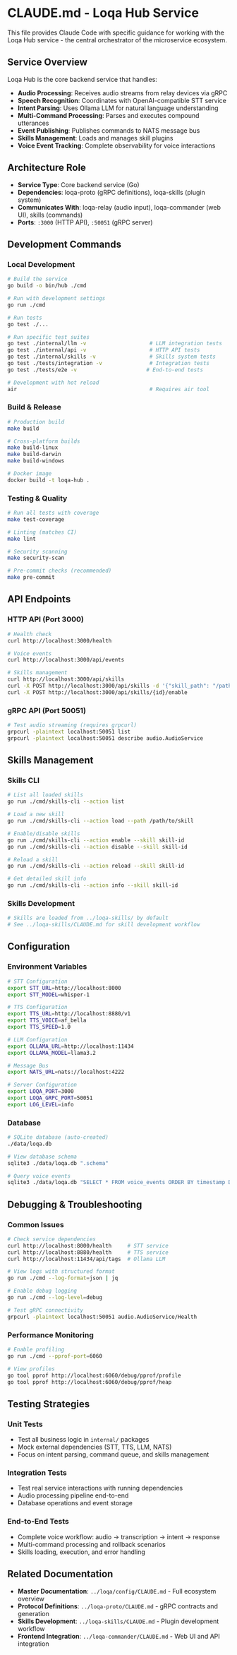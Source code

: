 # CLAUDE.md - Loqa Hub Service

This file provides Claude Code with specific guidance for working with the Loqa Hub service - the central orchestrator of the microservice ecosystem.

## Service Overview

Loqa Hub is the core backend service that handles:
- **Audio Processing**: Receives audio streams from relay devices via gRPC
- **Speech Recognition**: Coordinates with OpenAI-compatible STT service
- **Intent Parsing**: Uses Ollama LLM for natural language understanding
- **Multi-Command Processing**: Parses and executes compound utterances
- **Event Publishing**: Publishes commands to NATS message bus
- **Skills Management**: Loads and manages skill plugins
- **Voice Event Tracking**: Complete observability for voice interactions

## Architecture Role

- **Service Type**: Core backend service (Go)
- **Dependencies**: loqa-proto (gRPC definitions), loqa-skills (plugin system)
- **Communicates With**: loqa-relay (audio input), loqa-commander (web UI), skills (commands)
- **Ports**: `:3000` (HTTP API), `:50051` (gRPC server)

## Development Commands

### Local Development
```bash
# Build the service
go build -o bin/hub ./cmd

# Run with development settings
go run ./cmd

# Run tests
go test ./...

# Run specific test suites
go test ./internal/llm -v                    # LLM integration tests
go test ./internal/api -v                    # HTTP API tests
go test ./internal/skills -v                 # Skills system tests
go test ./tests/integration -v               # Integration tests
go test ./tests/e2e -v                      # End-to-end tests

# Development with hot reload
air                                          # Requires air tool
```

### Build & Release
```bash
# Production build
make build

# Cross-platform builds
make build-linux
make build-darwin
make build-windows

# Docker image
docker build -t loqa-hub .
```

### Testing & Quality
```bash
# Run all tests with coverage
make test-coverage

# Linting (matches CI)
make lint

# Security scanning
make security-scan

# Pre-commit checks (recommended)
make pre-commit
```

## API Endpoints

### HTTP API (Port 3000)
```bash
# Health check
curl http://localhost:3000/health

# Voice events
curl http://localhost:3000/api/events

# Skills management
curl http://localhost:3000/api/skills
curl -X POST http://localhost:3000/api/skills -d '{"skill_path": "/path/to/skill"}'
curl -X POST http://localhost:3000/api/skills/{id}/enable
```

### gRPC API (Port 50051)
```bash
# Test audio streaming (requires grpcurl)
grpcurl -plaintext localhost:50051 list
grpcurl -plaintext localhost:50051 describe audio.AudioService
```

## Skills Management

### Skills CLI
```bash
# List all loaded skills
go run ./cmd/skills-cli --action list

# Load a new skill
go run ./cmd/skills-cli --action load --path /path/to/skill

# Enable/disable skills
go run ./cmd/skills-cli --action enable --skill skill-id
go run ./cmd/skills-cli --action disable --skill skill-id

# Reload a skill
go run ./cmd/skills-cli --action reload --skill skill-id

# Get detailed skill info
go run ./cmd/skills-cli --action info --skill skill-id
```

### Skills Development
```bash
# Skills are loaded from ../loqa-skills/ by default
# See ../loqa-skills/CLAUDE.md for skill development workflow
```

## Configuration

### Environment Variables
```bash
# STT Configuration
export STT_URL=http://localhost:8000
export STT_MODEL=whisper-1

# TTS Configuration  
export TTS_URL=http://localhost:8880/v1
export TTS_VOICE=af_bella
export TTS_SPEED=1.0

# LLM Configuration
export OLLAMA_URL=http://localhost:11434
export OLLAMA_MODEL=llama3.2

# Message Bus
export NATS_URL=nats://localhost:4222

# Server Configuration
export LOQA_PORT=3000
export LOQA_GRPC_PORT=50051
export LOG_LEVEL=info
```

### Database
```bash
# SQLite database (auto-created)
./data/loqa.db

# View database schema
sqlite3 ./data/loqa.db ".schema"

# Query voice events
sqlite3 ./data/loqa.db "SELECT * FROM voice_events ORDER BY timestamp DESC LIMIT 5;"
```

## Debugging & Troubleshooting

### Common Issues
```bash
# Check service dependencies
curl http://localhost:8000/health     # STT service
curl http://localhost:8880/health     # TTS service  
curl http://localhost:11434/api/tags  # Ollama LLM

# View logs with structured format
go run ./cmd --log-format=json | jq

# Enable debug logging
go run ./cmd --log-level=debug

# Test gRPC connectivity
grpcurl -plaintext localhost:50051 audio.AudioService/Health
```

### Performance Monitoring
```bash
# Enable profiling
go run ./cmd --pprof-port=6060

# View profiles
go tool pprof http://localhost:6060/debug/pprof/profile
go tool pprof http://localhost:6060/debug/pprof/heap
```

## Testing Strategies

### Unit Tests
- Test all business logic in `internal/` packages
- Mock external dependencies (STT, TTS, LLM, NATS)
- Focus on intent parsing, command queue, and skills management

### Integration Tests  
- Test real service interactions with running dependencies
- Audio processing pipeline end-to-end
- Database operations and event storage

### End-to-End Tests
- Complete voice workflow: audio → transcription → intent → response
- Multi-command processing and rollback scenarios
- Skills loading, execution, and error handling

## Related Documentation

- **Master Documentation**: `../loqa/config/CLAUDE.md` - Full ecosystem overview
- **Protocol Definitions**: `../loqa-proto/CLAUDE.md` - gRPC contracts and generation  
- **Skills Development**: `../loqa-skills/CLAUDE.md` - Plugin development workflow
- **Frontend Integration**: `../loqa-commander/CLAUDE.md` - Web UI and API integration